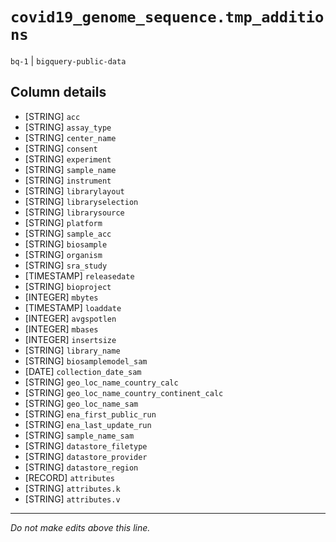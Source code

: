 # `covid19_genome_sequence.tmp_additions`
`bq-1` | `bigquery-public-data`

## Column details
* [STRING]    `acc`
* [STRING]    `assay_type`
* [STRING]    `center_name`
* [STRING]    `consent`
* [STRING]    `experiment`
* [STRING]    `sample_name`
* [STRING]    `instrument`
* [STRING]    `librarylayout`
* [STRING]    `libraryselection`
* [STRING]    `librarysource`
* [STRING]    `platform`
* [STRING]    `sample_acc`
* [STRING]    `biosample`
* [STRING]    `organism`
* [STRING]    `sra_study`
* [TIMESTAMP] `releasedate`
* [STRING]    `bioproject`
* [INTEGER]   `mbytes`
* [TIMESTAMP] `loaddate`
* [INTEGER]   `avgspotlen`
* [INTEGER]   `mbases`
* [INTEGER]   `insertsize`
* [STRING]    `library_name`
* [STRING]    `biosamplemodel_sam`
* [DATE]      `collection_date_sam`
* [STRING]    `geo_loc_name_country_calc`
* [STRING]    `geo_loc_name_country_continent_calc`
* [STRING]    `geo_loc_name_sam`
* [STRING]    `ena_first_public_run`
* [STRING]    `ena_last_update_run`
* [STRING]    `sample_name_sam`
* [STRING]    `datastore_filetype`
* [STRING]    `datastore_provider`
* [STRING]    `datastore_region`
* [RECORD]    `attributes`
* [STRING]    `attributes.k`
* [STRING]    `attributes.v`

-------------------------------------------------------------------------------
*Do not make edits above this line.*
